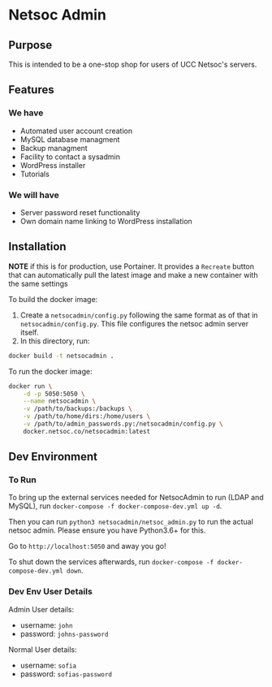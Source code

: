 # Netsoc Admin

## Purpose

This is intended to be a one-stop shop for users of UCC Netsoc's servers.

## Features

### We have

* Automated user account creation
* MySQL database managment
* Backup managment
* Facility to contact a sysadmin
* WordPress installer
* Tutorials

### We will have

* Server password reset functionality
* Own domain name linking to WordPress installation

## Installation

**NOTE** if this is for production, use Portainer. It provides a `Recreate` button that can automatically pull the latest image and make a new container with the same settings

To build the docker image:

1. Create a `netsocadmin/config.py` following the same format as of that in `netsocadmin/config.py`. This file configures the netsoc admin server itself.
2. In this directory, run:

```bash
docker build -t netsocadmin .
```

To run the docker image:

```bash
docker run \
    -d -p 5050:5050 \
    --name netsocadmin \
    -v /path/to/backups:/backups \
    -v /path/to/home/dirs:/home/users \
    -v /path/to/admin_passwords.py:/netsocadmin/config.py \
    docker.netsoc.co/netsocadmin:latest
```

## Dev Environment

### To Run

To bring up the external services needed for NetsocAdmin to run (LDAP and MySQL), run `docker-compose -f docker-compose-dev.yml up -d`.

Then you can run `python3 netsocadmin/netsoc_admin.py` to run the actual netsoc admin.
Please ensure you have Python3.6+ for this.

Go to `http://localhost:5050` and away you go!

To shut down the services afterwards, run `docker-compose -f docker-compose-dev.yml down`.

### Dev Env User Details
Admin User details:

* username: `john`
* password: `johns-password`

Normal User details:

* username: `sofia`
* password: `sofias-password`
